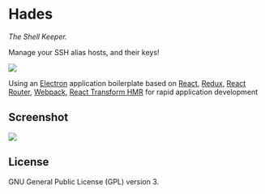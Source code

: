 # Hades
_The Shell Keeper._

Manage your SSH alias hosts, and their keys!

![](http://images1.fanpop.com/images/image_uploads/Hades-Hercules-disney-villains-1024542_720_480.jpg)


Using an [Electron](http://electron.atom.io/) application boilerplate based on [React](https://facebook.github.io/react/), [Redux](https://github.com/reactjs/redux), [React Router](https://github.com/reactjs/react-router), [Webpack](http://webpack.github.io/docs/), [React Transform HMR](https://github.com/gaearon/react-transform-hmr) for rapid application development

## Screenshot

![](https://cloud.githubusercontent.com/assets/3382565/10557547/b1f07a4e-74e3-11e5-8d27-79ab6947d429.gif)


## License

GNU General Public License (GPL) version 3.
